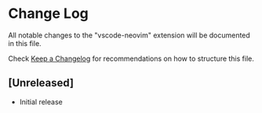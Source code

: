 # Change Log

All notable changes to the "vscode-neovim" extension will be documented in this file.

Check [Keep a Changelog](http://keepachangelog.com/) for recommendations on how to structure this file.

## [Unreleased]

- Initial release